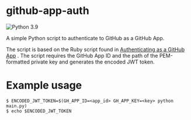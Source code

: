 # github-app-auth

![Python 3.9](https://img.shields.io/badge/python-3.9-blue)

A simple Python script to authenticate to GitHub as a GitHub App.

The script is based on the Ruby script found in
[Authenticating as a GitHub App](https://docs.github.com/en/developers/apps/building-github-apps/authenticating-with-github-apps#authenticating-as-a-github-app)
. The script requires the GitHub App ID and the path of the PEM-formatted private key and
generates the encoded JWT token.

# Example usage

```shell
$ ENCODED_JWT_TOKEN=$(GH_APP_ID=<app_id> GH_APP_KEY=<key> python main.py)
$ echo $ENCODED_JWT_TOKEN
```
